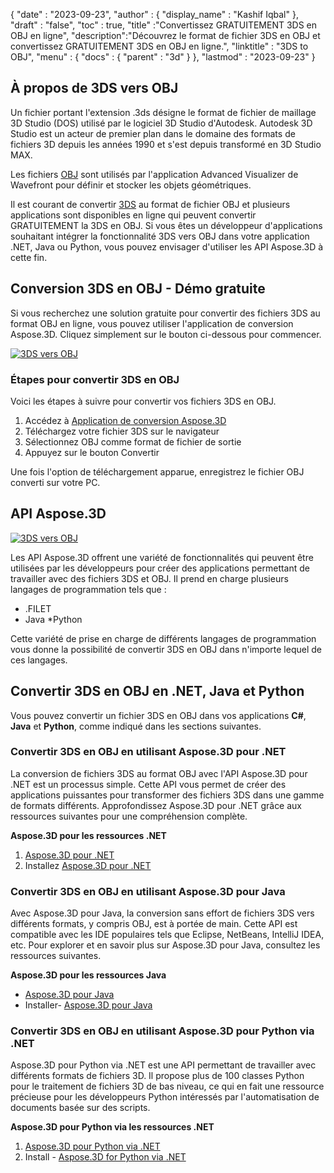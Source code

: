 {
  "date" : "2023-09-23",
  "author" : {
    "display_name" : "Kashif Iqbal"
},
  "draft" : "false",
  "toc" : true,
  "title" :"Convertissez GRATUITEMENT 3DS en OBJ en ligne",
  "description":"Découvrez le format de fichier 3DS en OBJ et convertissez GRATUITEMENT 3DS en OBJ en ligne.",
  "linktitle" : "3DS to OBJ",
  "menu" : {
    "docs" : {
      "parent" : "3d"
}
},
  "lastmod" : "2023-09-23"
}

## À propos de 3DS vers OBJ

Un fichier portant l'extension .3ds désigne le format de fichier de maillage 3D Studio (DOS) utilisé par le logiciel 3D Studio d'Autodesk. Autodesk 3D Studio est un acteur de premier plan dans le domaine des formats de fichiers 3D depuis les années 1990 et s'est depuis transformé en 3D Studio MAX.

Les fichiers [OBJ](/fr/3d/obj/) sont utilisés par l'application Advanced Visualizer de Wavefront pour définir et stocker les objets géométriques.

Il est courant de convertir [3DS](/fr/3d/3ds/) au format de fichier OBJ et plusieurs applications sont disponibles en ligne qui peuvent convertir GRATUITEMENT la 3DS en OBJ. Si vous êtes un développeur d'applications souhaitant intégrer la fonctionnalité 3DS vers OBJ dans votre application .NET, Java ou Python, vous pouvez envisager d'utiliser les API Aspose.3D à cette fin.

## Conversion 3DS en OBJ - Démo gratuite

Si vous recherchez une solution gratuite pour convertir des fichiers 3DS au format OBJ en ligne, vous pouvez utiliser l'application de conversion Aspose.3D. Cliquez simplement sur le bouton ci-dessous pour commencer.

[![3DS vers OBJ](../3ds-to-obj.png)](https://products.aspose.app/3d/conversion/3ds-to-obj)

### Étapes pour convertir 3DS en OBJ

Voici les étapes à suivre pour convertir vos fichiers 3DS en OBJ.

1. Accédez à [Application de conversion Aspose.3D](https://products.aspose.app/3d/conversion/3ds-to-obj)
1. Téléchargez votre fichier 3DS sur le navigateur
1. Sélectionnez OBJ comme format de fichier de sortie
1. Appuyez sur le bouton Convertir

Une fois l'option de téléchargement apparue, enregistrez le fichier OBJ converti sur votre PC.

## API Aspose.3D

[![3DS vers OBJ](../try-aspose-3d.png)](https://products.aspose.com/3d/)

Les API Aspose.3D offrent une variété de fonctionnalités qui peuvent être utilisées par les développeurs pour créer des applications permettant de travailler avec des fichiers 3DS et OBJ. Il prend en charge plusieurs langages de programmation tels que :

* .FILET
* Java
*Python

Cette variété de prise en charge de différents langages de programmation vous donne la possibilité de convertir 3DS en OBJ dans n'importe lequel de ces langages.

## Convertir 3DS en OBJ en .NET, Java et Python

Vous pouvez convertir un fichier 3DS en OBJ dans vos applications **C#**, **Java** et **Python**, comme indiqué dans les sections suivantes.

### Convertir 3DS en OBJ en utilisant Aspose.3D pour .NET

La conversion de fichiers 3DS au format OBJ avec l'API Aspose.3D pour .NET est un processus simple. Cette API vous permet de créer des applications puissantes pour transformer des fichiers 3DS dans une gamme de formats différents. Approfondissez Aspose.3D pour .NET grâce aux ressources suivantes pour une compréhension complète.

**Aspose.3D pour les ressources .NET**

1. [Aspose.3D pour .NET](https://products.aspose.com/3d/net/)
1. Installez [Aspose.3D pour .NET](https://docs.aspose.com/3d/net/installation/)

### Convertir 3DS en OBJ en utilisant Aspose.3D pour Java

Avec Aspose.3D pour Java, la conversion sans effort de fichiers 3DS vers différents formats, y compris OBJ, est à portée de main. Cette API est compatible avec les IDE populaires tels que Eclipse, NetBeans, IntelliJ IDEA, etc. Pour explorer et en savoir plus sur Aspose.3D pour Java, consultez les ressources suivantes.

**Aspose.3D pour les ressources Java**

* [Aspose.3D pour Java](https://products.aspose.com/3d/java/)
* Installer- [Aspose.3D pour Java](https://docs.aspose.com/3d/java/installation/)

### Convertir 3DS en OBJ en utilisant Aspose.3D pour Python via .NET

Aspose.3D pour Python via .NET est une API permettant de travailler avec différents formats de fichiers 3D. Il propose plus de 100 classes Python pour le traitement de fichiers 3D de bas niveau, ce qui en fait une ressource précieuse pour les développeurs Python intéressés par l'automatisation de documents basée sur des scripts.

**Aspose.3D pour Python via les ressources .NET**

1. [Aspose.3D pour Python via .NET](https://products.aspose.com/3d/python-net/)
1. Install - [Aspose.3D for Python via .NET](https://releases.aspose.com/3d/python-net/)
